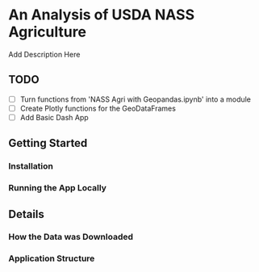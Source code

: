 # An Analysis of USDA NASS Agriculture

Add Description Here

## TODO
- [ ] Turn functions from 'NASS Agri with Geopandas.ipynb' into a module
- [ ] Create Plotly functions for the GeoDataFrames
- [ ] Add Basic Dash App

## Getting Started

### Installation

### Running the App Locally


## Details

### How the Data was Downloaded

### Application Structure